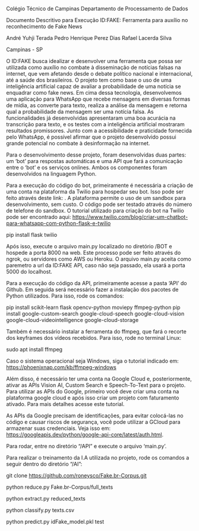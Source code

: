 Colégio Técnico de Campinas
Departamento de Processamento de Dados

Documento Descritivo para Execução
ID:FAKE: Ferramenta para auxílio no reconhecimento de Fake News

André Yuhji Terada
Pedro Henrique Perez Dias
Rafael Lacerda Silva

Campinas - SP

O ID:FAKE busca idealizar e desenvolver uma ferramenta que possa ser utilizada como auxílio no combate à disseminação de notícias falsas na internet, que vem afetando desde o debate político nacional e internacional, até a saúde dos brasileiros. O projeto tem como base o uso de uma inteligência artificial capaz de avaliar a probabilidade de uma notícia se enquadrar como fake news. Em cima dessa tecnologia, desenvolvemos uma aplicação para WhatsApp que recebe mensagens em diversas formas de mídia, as converte para texto, realiza a análise da mensagem e retorna qual a probabilidade da mensagem ser uma notícia falsa. As funcionalidades já desenvolvidas apresentaram uma boa acurácia na transcrição para texto, e os testes com a inteligência artificial mostraram resultados promissores. Junto com a acessibilidade e praticidade fornecida pelo WhatsApp, é possível afirmar que o projeto desenvolvido possui grande potencial no combate à desinformação na internet.

Para o desenvolvimento desse projeto, foram desenvolvidas duas partes: um ‘bot’ para respostas automáticas e uma API que fará a comunicação entre o ‘bot’ e os serviços onlines. Ambos os componentes foram desenvolvidos na linguagem Python.

Para a execução do código do bot, primeiramente é necessária a criação de uma conta na plataforma da Twilio para hospedar seu bot. Isso pode ser feito através deste link: . A plataforma permite o uso de um sandbox para desenvolvimento, sem custo. O código pode ser testado através do número de telefone do sandbox. O tutorial utilizado para criação do bot na Twilio pode ser encontrado aqui: https://www.twilio.com/blog/criar-um-chatbot-para-whatsapp-com-python-flask-e-twilio

pip install flask twilio

Após isso, execute o arquivo main.py localizado no diretório /BOT e hospede a porta 8000 na web. Este processo pode ser feito através do ngrok, ou servidores como AWS ou Heroku. O arquivo main.py aceita como paremetro a url da ID:FAKE API, caso não seja passado, ela usará a porta 5000 do localhost.

Para a execução do código da API, primeiramente acesse a pasta ‘API’ do Github. 
Em seguida será necessário fazer a instalação dos pacotes de Python utilizados. 
Para isso, rode os comandos:

pip install scikit-learn flask opencv-python moviepy ffmpeg-python 
pip install google-custom-search google-cloud-speech google-cloud-vision google-cloud-videointelligence google-cloud-storage 

Também é necessário instalar a ferramenta do ffmpeg, que fará o recorte dos keyframes dos vídeos recebidos. Para isso, rode no terminal Linux:

sudo apt install ffmpeg

Caso o sistema operacional seja Windows, siga o tutorial indicado em: https://phoenixnap.com/kb/ffmpeg-windows


Além disso, é necessário ter uma conta na Google Cloud e, posteriormente, ativar as APIs Vision AI, Custom Search e Speech-To-Text para o projeto. Para utilizar as APIs do Google, primeiro você deve criar uma conta na plataforma google cloud e após isso criar um projeto com faturamento ativado. Para mais detalhes acesse este tutorial. 

As APIs da Google precisam de identificações, para evitar colocá-las no código e causar riscos de segurança, você pode utilizar a GCloud para armazenar suas credenciais. Veja isso em: https://googleapis.dev/python/google-api-core/latest/auth.html.

Para rodar, entre no diretório “/API” e execute o arquivo ‘main.py’.

Para realizar o treinamento da I.A utilizada no projeto, rode os comandos a seguir dentro do diretório “/AI”: 

git clone https://github.com/roneysco/Fake.br-Corpus.git

python reduce.py Fake.br-Corpus/full_texts

python extract.py reduced_texts

python classify.py texts.csv

python predict.py idFake_model.pkl test
